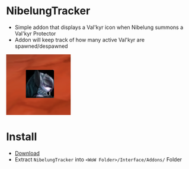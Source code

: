 # NibelungTracker
* Simple addon that displays a Val'kyr icon when Nibelung summons a Val'kyr Protector
* Addon will keep track of how many active Val'kyr are spawned/despawned

![Model](https://github.com/CarsonHallford/NibelungTracker/blob/main/Showcase/valkyr%20icon%20showcase.PNG)

# Install
* [Download](https://github.com/CarsonHallford/NibelungTracker/releases/tag/1.0.0)
* Extract `NibelungTracker` into `<WoW Folder>/Interface/Addons/` Folder
